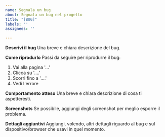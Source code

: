 ```yaml
---
name: Segnala un bug
about: Segnala un bug nel progetto
title: "[BUG]"
labels: ''
assignees: ''

---
```


**Descrivi il bug**
Una breve e chiara descrizione del bug.

**Come riprodurlo**
Passi da seguire per riprodurre il bug:
1. Vai alla pagina '...'
2. Clicca su '....'
3. Scorri fino a '....'
4. Vedi l'errore

**Comportamento atteso**
Una breve e chiara descrizione di cosa ti aspetteresti.

**Screenshots**
Se possibile, aggiungi degli screenshot per meglio esporre il problema.

**Dettagli aggiuntivi**
Aggiungi, volendo, altri dettagli riguardo al bug e sul dispositivo/browser che usavi in quel momento.
